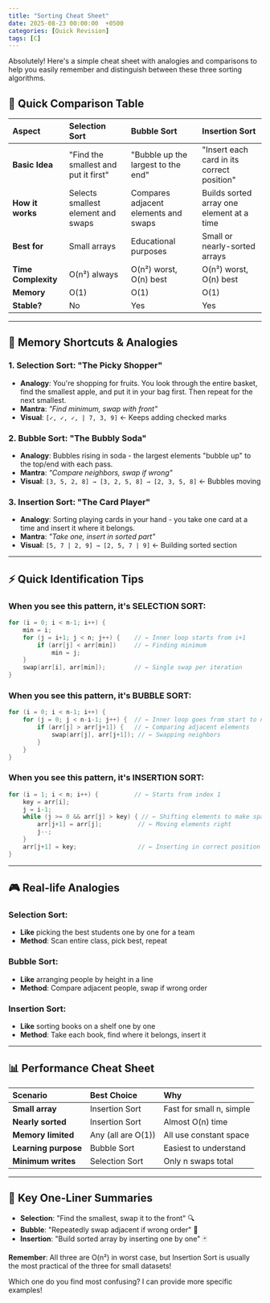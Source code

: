 ```yaml
---
title: "Sorting Cheat Sheet"
date: 2025-08-23 00:00:00  +0500
categories: [Quick Revision]
tags: [C]
---
```


Absolutely! Here's a simple cheat sheet with analogies and comparisons to help you easily remember and distinguish between these three sorting algorithms.

## **🎯 Quick Comparison Table**

| Aspect | **Selection Sort** | **Bubble Sort** | **Insertion Sort** |
| :--- | :--- | :--- | :--- |
| **Basic Idea** | "Find the smallest and put it first" | "Bubble up the largest to the end" | "Insert each card in its correct position" |
| **How it works** | Selects smallest element and swaps | Compares adjacent elements and swaps | Builds sorted array one element at a time |
| **Best for** | Small arrays | Educational purposes | Small or nearly-sorted arrays |
| **Time Complexity** | O(n²) always | O(n²) worst, O(n) best | O(n²) worst, O(n) best |
| **Memory** | O(1) | O(1) | O(1) |
| **Stable?** | No | Yes | Yes |

---

## **🧠 Memory Shortcuts & Analogies**

### **1. Selection Sort: "The Picky Shopper"**
- **Analogy**: You're shopping for fruits. You look through the entire basket, find the smallest apple, and put it in your bag first. Then repeat for the next smallest.
- **Mantra**: *"Find minimum, swap with front"*
- **Visual**: `[✓, ✓, ✓, | 7, 3, 9]` ← Keeps adding checked marks

### **2. Bubble Sort: "The Bubbly Soda"**
- **Analogy**: Bubbles rising in soda - the largest elements "bubble up" to the top/end with each pass.
- **Mantra**: *"Compare neighbors, swap if wrong"*
- **Visual**: `[3, 5, 2, 8] → [3, 2, 5, 8] → [2, 3, 5, 8]` ← Bubbles moving

### **3. Insertion Sort: "The Card Player"**
- **Analogy**: Sorting playing cards in your hand - you take one card at a time and insert it where it belongs.
- **Mantra**: *"Take one, insert in sorted part"*
- **Visual**: `[5, 7 | 2, 9] → [2, 5, 7 | 9]` ← Building sorted section

---

## **⚡ Quick Identification Tips**

### **When you see this pattern, it's SELECTION SORT:**
```c
for (i = 0; i < n-1; i++) {
    min = i;
    for (j = i+1; j < n; j++) {    // ← Inner loop starts from i+1
        if (arr[j] < arr[min])     // ← Finding minimum
            min = j;
    }
    swap(arr[i], arr[min]);        // ← Single swap per iteration
}
```

### **When you see this pattern, it's BUBBLE SORT:**
```c
for (i = 0; i < n-1; i++) {
    for (j = 0; j < n-i-1; j++) {  // ← Inner loop goes from start to n-i-1
        if (arr[j] > arr[j+1]) {   // ← Comparing adjacent elements
            swap(arr[j], arr[j+1]); // ← Swapping neighbors
        }
    }
}
```

### **When you see this pattern, it's INSERTION SORT:**
```c
for (i = 1; i < n; i++) {          // ← Starts from index 1
    key = arr[i];
    j = i-1;
    while (j >= 0 && arr[j] > key) { // ← Shifting elements to make space
        arr[j+1] = arr[j];          // ← Moving elements right
        j--;
    }
    arr[j+1] = key;                 // ← Inserting in correct position
}
```

---

## **🎮 Real-life Analogies**

### **Selection Sort**:
- **Like** picking the best students one by one for a team
- **Method**: Scan entire class, pick best, repeat

### **Bubble Sort**:
- **Like** arranging people by height in a line
- **Method**: Compare adjacent people, swap if wrong order

### **Insertion Sort**:
- **Like** sorting books on a shelf one by one
- **Method**: Take each book, find where it belongs, insert it

---

## **📊 Performance Cheat Sheet**

| Scenario | Best Choice | Why |
| :--- | :--- | :--- |
| **Small array** | Insertion Sort | Fast for small n, simple |
| **Nearly sorted** | Insertion Sort | Almost O(n) time |
| **Memory limited** | Any (all are O(1)) | All use constant space |
| **Learning purpose** | Bubble Sort | Easiest to understand |
| **Minimum writes** | Selection Sort | Only n swaps total |

---

## **🔑 Key One-Liner Summaries**

- **Selection**: "Find the smallest, swap it to the front" 🔍
- **Bubble**: "Repeatedly swap adjacent if wrong order" 💭
- **Insertion**: "Build sorted array by inserting one by one" 🃏

**Remember**: All three are O(n²) in worst case, but Insertion Sort is usually the most practical of the three for small datasets!

Which one do you find most confusing? I can provide more specific examples!
